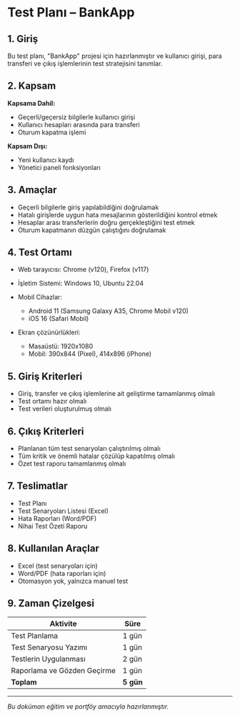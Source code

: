 # Test Planı – BankApp

## 1. Giriş  
Bu test planı, "BankApp" projesi için hazırlanmıştır ve kullanıcı girişi, para transferi ve çıkış işlemlerinin test stratejisini tanımlar.

## 2. Kapsam  
**Kapsama Dahil:**
- Geçerli/geçersiz bilgilerle kullanıcı girişi
- Kullanıcı hesapları arasında para transferi
- Oturum kapatma işlemi

**Kapsam Dışı:**
- Yeni kullanıcı kaydı
- Yönetici paneli fonksiyonları

## 3. Amaçlar  
- Geçerli bilgilerle giriş yapılabildiğini doğrulamak  
- Hatalı girişlerde uygun hata mesajlarının gösterildiğini kontrol etmek  
- Hesaplar arası transferlerin doğru gerçekleştiğini test etmek  
- Oturum kapatmanın düzgün çalıştığını doğrulamak

## 4. Test Ortamı  
- Web tarayıcısı: Chrome (v120), Firefox (v117)
- İşletim Sistemi: Windows 10, Ubuntu 22.04
- Mobil Cihazlar:  
  - Android 11 (Samsung Galaxy A35, Chrome Mobil v120)  
  - iOS 16 (Safari Mobil)

- Ekran çözünürlükleri:  
  - Masaüstü: 1920x1080  
  - Mobil: 390x844 (Pixel), 414x896 (iPhone)


## 5. Giriş Kriterleri  
- Giriş, transfer ve çıkış işlemlerine ait geliştirme tamamlanmış olmalı  
- Test ortamı hazır olmalı  
- Test verileri oluşturulmuş olmalı

## 6. Çıkış Kriterleri  
- Planlanan tüm test senaryoları çalıştırılmış olmalı  
- Tüm kritik ve önemli hatalar çözülüp kapatılmış olmalı  
- Özet test raporu tamamlanmış olmalı

## 7. Teslimatlar  
- Test Planı  
- Test Senaryoları Listesi (Excel)  
- Hata Raporları (Word/PDF)  
- Nihai Test Özeti Raporu

## 8. Kullanılan Araçlar  
- Excel (test senaryoları için)  
- Word/PDF (hata raporları için)  
- Otomasyon yok, yalnızca manuel test

## 9. Zaman Çizelgesi

| Aktivite              | Süre     |
|-----------------------|----------|
| Test Planlama         | 1 gün    |
| Test Senaryosu Yazımı | 1 gün    |
| Testlerin Uygulanması | 2 gün    |
| Raporlama ve Gözden Geçirme | 1 gün    |
| **Toplam**            | **5 gün** |

---

*Bu doküman eğitim ve portföy amacıyla hazırlanmıştır.*


